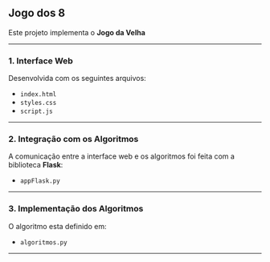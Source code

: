 ## Jogo dos 8

Este projeto implementa o **Jogo da Velha**

---

### 1. Interface Web

Desenvolvida com os seguintes arquivos:

* `index.html`
* `styles.css`
* `script.js`

---

### 2. Integração com os Algoritmos

A comunicação entre a interface web e os algoritmos foi feita com a biblioteca **Flask**:

* `appFlask.py`

---

### 3. Implementação dos Algoritmos

O algoritmo esta definido em:

* `algoritmos.py`

---
